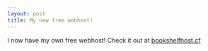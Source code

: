 ```yaml
---
layout: post
title: My new free webhost!
---
```


I now have my own free webhost! Check it out at [bookshelfhost.cf](http://bookshelfhost.cf)
